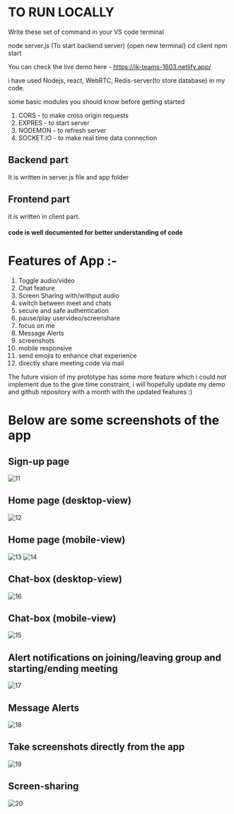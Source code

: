 

# TO RUN LOCALLY
Write these set of command in your VS code terminal

node server.js (To start backend server)
{open new terminal}
cd client
npm start

You can check the live demo here - https://jk-teams-1603.netlify.app/

i have used Nodejs, react, WebRTC, Redis-server(to store database) in my code.

some basic modules you should know before getting started

1. CORS - to make cross origin requests
2. EXPRES - to start server
3. NODEMON - to refresh server
4. SOCKET.IO - to make real time data connection

## Backend part

It is written in server.js file and app folder

## Frontend part

it is written in client part.

#### code is well documented for better understanding of code

# Features of App :-
1. Toggle audio/video
2. Chat feature
3. Screen Sharing with/withput audio
4. switch between meet and chats
5. secure and safe authentication
6. pause/play uservideo/screenshare
7. focus on me
8. Message Alerts
9. screenshots
10. mobile responsive
11. send emojis to enhance chat experience
12. directly share meeting code via mail

The future vision of my prototype has some more feature which i could not implement due to the give time constraint,
i will hopefully update my demo and github repository with a month with the updated features :)

# Below are some screenshots of the app
## Sign-up page
![11](https://user-images.githubusercontent.com/68242845/125506626-17e3d278-a0ce-420a-80a9-930fe2b7ecf1.PNG)



## Home page (desktop-view)
![12](https://user-images.githubusercontent.com/68242845/125506940-85a38d21-66ee-4a73-b4ff-44d15ef6ed98.PNG)



##  Home page (mobile-view)
![13](https://user-images.githubusercontent.com/68242845/125506648-3ab82c4f-50b5-47d8-b6e2-316aa63d83c1.PNG)
![14](https://user-images.githubusercontent.com/68242845/125506653-42474504-2225-4018-9e44-d5d2a1d1aa9b.PNG)


## Chat-box (desktop-view)
![16](https://user-images.githubusercontent.com/68242845/125506674-81be36a6-dcb3-4241-99b0-41b75b2028e2.PNG)


## Chat-box (mobile-view)
![15](https://user-images.githubusercontent.com/68242845/125506667-ceb5438d-5812-4220-a885-11b6bcf5e3f9.PNG)

## Alert notifications on joining/leaving group and starting/ending meeting
![17](https://user-images.githubusercontent.com/68242845/125506680-d365c4b5-d64f-4a94-8d3f-2dfcb25c6d88.PNG)

## Message Alerts
![18](https://user-images.githubusercontent.com/68242845/125506690-2f5abde9-651c-4aa3-91c5-627648f36df4.PNG)

## Take screenshots directly from the app
![19](https://user-images.githubusercontent.com/68242845/125507009-bfea5e64-a79d-4efb-9a3f-79e2e26ce5b1.PNG)

## Screen-sharing
![20](https://user-images.githubusercontent.com/68242845/125506724-1cd9bdc5-4bf1-4425-bf29-7cc23c067381.PNG)





